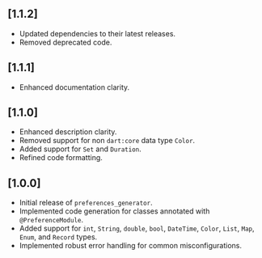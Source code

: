 ## [1.1.2]

- Updated dependencies to their latest releases.
- Removed deprecated code.

## [1.1.1]

- Enhanced documentation clarity.

## [1.1.0]

- Enhanced description clarity.
- Removed support for non `dart:core` data type `Color`.
- Added support for `Set` and `Duration`.
- Refined code formatting.

## [1.0.0]

- Initial release of `preferences_generator`.
- Implemented code generation for classes annotated with `@PreferenceModule`.
- Added support for `int`, `String`, `double`, `bool`, `DateTime`, `Color`, `List`, `Map`, `Enum`,
  and `Record` types.
- Implemented robust error handling for common misconfigurations.
